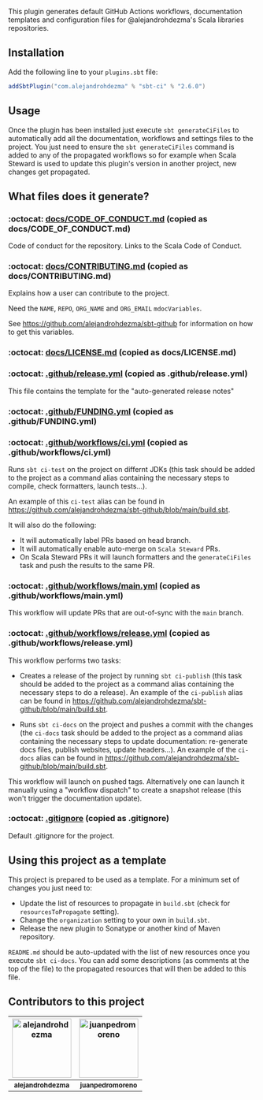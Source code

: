 This plugin generates default GitHub Actions workflows, documentation templates and configuration files for @alejandrohdezma's Scala libraries repositories.

## Installation

Add the following line to your `plugins.sbt` file:

```sbt
addSbtPlugin("com.alejandrohdezma" % "sbt-ci" % "2.6.0")
```

## Usage

Once the plugin has been installed just execute `sbt generateCiFiles` to automatically add all the documentation, workflows and settings files to the project. You just need to ensure the `sbt generateCiFiles` command is added to any of the propagated workflows so for example when Scala Steward is used to update this plugin's version in another project, new changes get propagated.


## What files does it generate?

### :octocat: [docs/CODE_OF_CONDUCT.md](https://github.com/alejandrohdezma/sbt-ci/blob/main/docs/CODE_OF_CONDUCT.md) (copied as docs/CODE_OF_CONDUCT.md)

Code of conduct for the repository. Links to the Scala Code of Conduct.


### :octocat: [docs/CONTRIBUTING.md](https://github.com/alejandrohdezma/sbt-ci/blob/main/docs/CONTRIBUTING.md) (copied as docs/CONTRIBUTING.md)

Explains how a user can contribute to the project.

Need the `NAME`, `REPO`, `ORG_NAME` and `ORG_EMAIL` `mdocVariables`.

See https://github.com/alejandrohdezma/sbt-github for information on how to get this variables.


### :octocat: [docs/LICENSE.md](https://github.com/alejandrohdezma/sbt-ci/blob/main/docs/LICENSE.md) (copied as docs/LICENSE.md)




### :octocat: [.github/release.yml](https://github.com/alejandrohdezma/sbt-ci/blob/main/.github/release.yml) (copied as .github/release.yml)

This file contains the template for the "auto-generated release notes"


### :octocat: [.github/FUNDING.yml](https://github.com/alejandrohdezma/sbt-ci/blob/main/.github/FUNDING.yml) (copied as .github/FUNDING.yml)




### :octocat: [.github/workflows/ci.yml](https://github.com/alejandrohdezma/sbt-ci/blob/main/.github/workflows/ci.yml) (copied as .github/workflows/ci.yml)

Runs `sbt ci-test` on the project on differnt JDKs (this task should be added to the project as a command alias
containing the necessary steps to compile, check formatters, launch tests...).

An example of this `ci-test` alias can be found in https://github.com/alejandrohdezma/sbt-github/blob/main/build.sbt.

It will also do the following:

- It will automatically label PRs based on head branch.
- It will automatically enable auto-merge on `Scala Steward` PRs.
- On Scala Steward PRs it will launch formatters and the `generateCiFiles` task and push the results to the same PR.


### :octocat: [.github/workflows/main.yml](https://github.com/alejandrohdezma/sbt-ci/blob/main/.github/workflows/main.yml) (copied as .github/workflows/main.yml)

This workflow will update PRs that are out-of-sync with the `main` branch.


### :octocat: [.github/workflows/release.yml](https://github.com/alejandrohdezma/sbt-ci/blob/main/.github/workflows/release.yml) (copied as .github/workflows/release.yml)

This workflow performs two tasks:

- Creates a release of the project by running `sbt ci-publish` (this task should be added to the project as a command
  alias containing the necessary steps to do a release). An example of the `ci-publish` alias can be found in
  https://github.com/alejandrohdezma/sbt-github/blob/main/build.sbt.

- Runs `sbt ci-docs` on the project and pushes a commit with the changes (the `ci-docs` task should be added to the
  project as a command alias containing the necessary steps to update documentation: re-generate docs files,
  publish websites, update headers...). An example of the `ci-docs` alias can be found in
  https://github.com/alejandrohdezma/sbt-github/blob/main/build.sbt.

This workflow will launch on pushed tags. Alternatively one can launch it manually using a "workflow dispatch" to
create a snapshot release (this won't trigger the documentation update).


### :octocat: [.gitignore](https://github.com/alejandrohdezma/sbt-ci/blob/main/.gitignore) (copied as .gitignore)

Default .gitignore for the project.



## Using this project as a template

This project is prepared to be used as a template. For a minimum set of changes you just need to:

- Update the list of resources to propagate in `build.sbt` (check for `resourcesToPropagate` setting).
- Change the `organization` setting to your own in `build.sbt`.
- Release the new plugin to Sonatype or another kind of Maven repository.

`README.md` should be auto-updated with the list of new resources once you execute `sbt ci-docs`. You can add some descriptions (as comments at the top of the file) to the propagated resources that will then be added to this file.

## Contributors to this project 

| <a href="https://github.com/alejandrohdezma"><img alt="alejandrohdezma" src="https://avatars.githubusercontent.com/u/9027541?v=4&s=120" width="120px" /></a> | <a href="https://github.com/juanpedromoreno"><img alt="juanpedromoreno" src="https://avatars.githubusercontent.com/u/4879373?v=4&s=120" width="120px" /></a> |
| :--: | :--: |
| <a href="https://github.com/alejandrohdezma"><sub><b>alejandrohdezma</b></sub></a> | <a href="https://github.com/juanpedromoreno"><sub><b>juanpedromoreno</b></sub></a> |